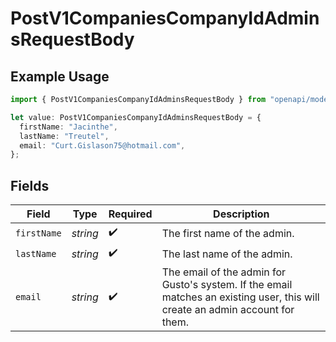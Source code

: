 # PostV1CompaniesCompanyIdAdminsRequestBody

## Example Usage

```typescript
import { PostV1CompaniesCompanyIdAdminsRequestBody } from "openapi/models/operations";

let value: PostV1CompaniesCompanyIdAdminsRequestBody = {
  firstName: "Jacinthe",
  lastName: "Treutel",
  email: "Curt.Gislason75@hotmail.com",
};
```

## Fields

| Field                                                                                                                         | Type                                                                                                                          | Required                                                                                                                      | Description                                                                                                                   |
| ----------------------------------------------------------------------------------------------------------------------------- | ----------------------------------------------------------------------------------------------------------------------------- | ----------------------------------------------------------------------------------------------------------------------------- | ----------------------------------------------------------------------------------------------------------------------------- |
| `firstName`                                                                                                                   | *string*                                                                                                                      | :heavy_check_mark:                                                                                                            | The first name of the admin.                                                                                                  |
| `lastName`                                                                                                                    | *string*                                                                                                                      | :heavy_check_mark:                                                                                                            | The last name of the admin.                                                                                                   |
| `email`                                                                                                                       | *string*                                                                                                                      | :heavy_check_mark:                                                                                                            | The email of the admin for Gusto's system. If the email matches an existing user, this will create an admin account for them. |